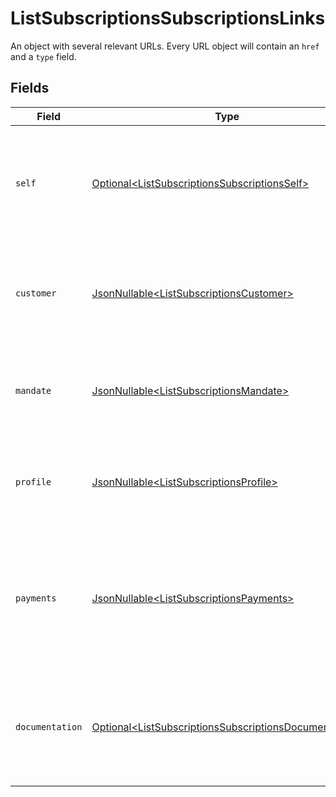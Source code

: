 # ListSubscriptionsSubscriptionsLinks

An object with several relevant URLs. Every URL object will contain an `href` and a `type` field.


## Fields

| Field                                                                                                                            | Type                                                                                                                             | Required                                                                                                                         | Description                                                                                                                      |
| -------------------------------------------------------------------------------------------------------------------------------- | -------------------------------------------------------------------------------------------------------------------------------- | -------------------------------------------------------------------------------------------------------------------------------- | -------------------------------------------------------------------------------------------------------------------------------- |
| `self`                                                                                                                           | [Optional\<ListSubscriptionsSubscriptionsSelf>](../../models/operations/ListSubscriptionsSubscriptionsSelf.md)                   | :heavy_minus_sign:                                                                                                               | In v2 endpoints, URLs are commonly represented as objects with an `href` and `type` field.                                       |
| `customer`                                                                                                                       | [JsonNullable\<ListSubscriptionsCustomer>](../../models/operations/ListSubscriptionsCustomer.md)                                 | :heavy_minus_sign:                                                                                                               | The API resource URL of the [customer](get-customer) this subscription was created for.                                          |
| `mandate`                                                                                                                        | [JsonNullable\<ListSubscriptionsMandate>](../../models/operations/ListSubscriptionsMandate.md)                                   | :heavy_minus_sign:                                                                                                               | The API resource URL of the [mandate](get-mandate) this subscription was created for.                                            |
| `profile`                                                                                                                        | [JsonNullable\<ListSubscriptionsProfile>](../../models/operations/ListSubscriptionsProfile.md)                                   | :heavy_minus_sign:                                                                                                               | The API resource URL of the [profile](get-profile) this subscription was created for.                                            |
| `payments`                                                                                                                       | [JsonNullable\<ListSubscriptionsPayments>](../../models/operations/ListSubscriptionsPayments.md)                                 | :heavy_minus_sign:                                                                                                               | The API resource URL of the [payments](list-payments) created for this subscription. Omitted if no such payments exist (yet).    |
| `documentation`                                                                                                                  | [Optional\<ListSubscriptionsSubscriptionsDocumentation>](../../models/operations/ListSubscriptionsSubscriptionsDocumentation.md) | :heavy_minus_sign:                                                                                                               | In v2 endpoints, URLs are commonly represented as objects with an `href` and `type` field.                                       |